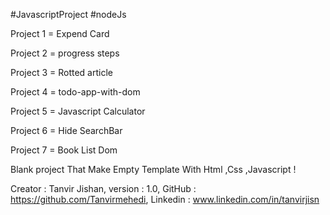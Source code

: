#JavascriptProject
#nodeJs

Project 1 = Expend Card

Project 2 = progress steps

Project 3 = Rotted article

Project 4 = todo-app-with-dom

Project 5 = Javascript Calculator

Project 6 = Hide SearchBar

Project 7 = Book List Dom

Blank project That Make Empty Template With Html ,Css ,Javascript !

Creator : Tanvir Jishan,
version : 1.0,
GitHub : https://github.com/Tanvirmehedi,
Linkedin : www.linkedin.com/in/tanvirjisn
